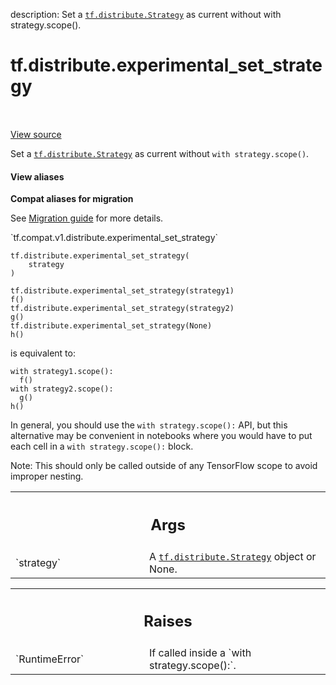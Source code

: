 description: Set a <a href="../../tf/distribute/Strategy.md"><code>tf.distribute.Strategy</code></a> as current without with strategy.scope().

<div itemscope itemtype="http://developers.google.com/ReferenceObject">
<meta itemprop="name" content="tf.distribute.experimental_set_strategy" />
<meta itemprop="path" content="Stable" />
</div>

# tf.distribute.experimental_set_strategy

<!-- Insert buttons and diff -->

<table class="tfo-notebook-buttons tfo-api nocontent" align="left">

</table>

<a target="_blank" class="external" href="/code/stable/tensorflow/python/distribute/distribute_lib.py">View source</a>



Set a <a href="../../tf/distribute/Strategy.md"><code>tf.distribute.Strategy</code></a> as current without `with strategy.scope()`.


<section class="expandable">
  <h4 class="showalways">View aliases</h4>
  <p>
<b>Compat aliases for migration</b>
<p>See
<a href="https://www.tensorflow.org/guide/migrate">Migration guide</a> for
more details.</p>
<p>`tf.compat.v1.distribute.experimental_set_strategy`</p>
</p>
</section>

<pre class="devsite-click-to-copy prettyprint lang-py tfo-signature-link">
<code>tf.distribute.experimental_set_strategy(
    strategy
)
</code></pre>



<!-- Placeholder for "Used in" -->

```
tf.distribute.experimental_set_strategy(strategy1)
f()
tf.distribute.experimental_set_strategy(strategy2)
g()
tf.distribute.experimental_set_strategy(None)
h()
```

is equivalent to:

```
with strategy1.scope():
  f()
with strategy2.scope():
  g()
h()
```

In general, you should use the `with strategy.scope():` API, but this
alternative may be convenient in notebooks where you would have to put
each cell in a `with strategy.scope():` block.

Note: This should only be called outside of any TensorFlow scope to
avoid improper nesting.

<!-- Tabular view -->
 <table class="responsive fixed orange">
<colgroup><col width="214px"><col></colgroup>
<tr><th colspan="2"><h2 class="add-link">Args</h2></th></tr>

<tr>
<td>
`strategy`<a id="strategy"></a>
</td>
<td>
A <a href="../../tf/distribute/Strategy.md"><code>tf.distribute.Strategy</code></a> object or None.
</td>
</tr>
</table>



<!-- Tabular view -->
 <table class="responsive fixed orange">
<colgroup><col width="214px"><col></colgroup>
<tr><th colspan="2"><h2 class="add-link">Raises</h2></th></tr>

<tr>
<td>
`RuntimeError`<a id="RuntimeError"></a>
</td>
<td>
If called inside a `with strategy.scope():`.
</td>
</tr>
</table>

